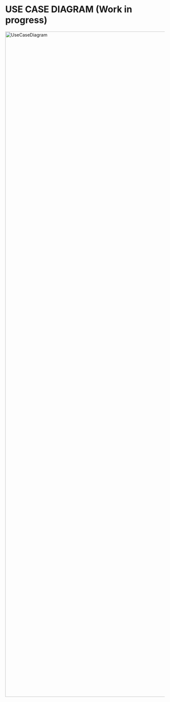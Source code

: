 # USE CASE DIAGRAM (Work in progress)
<img width="2096" alt="UseCaseDiagram" src="https://github.com/user-attachments/assets/9c00f957-8ed0-4329-bb84-bc331082596a">
